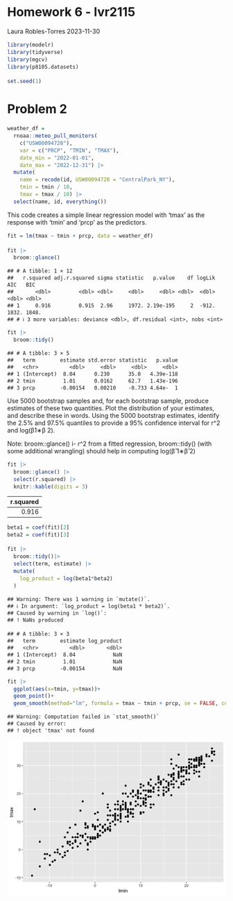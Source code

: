 Homework 6 - lvr2115
================
Laura Robles-Torres
2023-11-30

``` r
library(modelr)
library(tidyverse)
library(mgcv)
library(p8105.datasets)

set.seed(1)
```

# Problem 2

``` r
weather_df = 
  rnoaa::meteo_pull_monitors(
    c("USW00094728"),
    var = c("PRCP", "TMIN", "TMAX"), 
    date_min = "2022-01-01",
    date_max = "2022-12-31") |>
  mutate(
    name = recode(id, USW00094728 = "CentralPark_NY"),
    tmin = tmin / 10,
    tmax = tmax / 10) |>
  select(name, id, everything())
```

This code creates a simple linear regression model with ‘tmax’ as the
response with ‘tmin’ and ‘prcp’ as the predictors.

``` r
fit = lm(tmax ~ tmin + prcp, data = weather_df)

fit |> 
  broom::glance()
```

    ## # A tibble: 1 × 12
    ##   r.squared adj.r.squared sigma statistic   p.value    df logLik   AIC   BIC
    ##       <dbl>         <dbl> <dbl>     <dbl>     <dbl> <dbl>  <dbl> <dbl> <dbl>
    ## 1     0.916         0.915  2.96     1972. 2.19e-195     2  -912. 1832. 1848.
    ## # ℹ 3 more variables: deviance <dbl>, df.residual <int>, nobs <int>

``` r
fit |>
  broom::tidy()
```

    ## # A tibble: 3 × 5
    ##   term        estimate std.error statistic   p.value
    ##   <chr>          <dbl>     <dbl>     <dbl>     <dbl>
    ## 1 (Intercept)  8.04      0.230      35.0   4.39e-118
    ## 2 tmin         1.01      0.0162     62.7   1.43e-196
    ## 3 prcp        -0.00154   0.00210    -0.733 4.64e-  1

Use 5000 bootstrap samples and, for each bootstrap sample, produce
estimates of these two quantities. Plot the distribution of your
estimates, and describe these in words. Using the 5000 bootstrap
estimates, identify the 2.5% and 97.5% quantiles to provide a 95%
confidence interval for r^2 and log(β1∗β 2).

Note: broom::glance() i- r^2 from a fitted regression, broom::tidy()
(with some additional wrangling) should help in computing log(β̂ 1∗β̂ 2)

``` r
fit |> 
  broom::glance() |> 
  select(r.squared) |> 
  knitr::kable(digits = 3)
```

| r.squared |
|----------:|
|     0.916 |

``` r
beta1 = coef(fit)[2]
beta2 = coef(fit)[3]

fit |>
  broom::tidy()|>
  select(term, estimate) |>
  mutate(
    log_product = log(beta1*beta2)
  )
```

    ## Warning: There was 1 warning in `mutate()`.
    ## ℹ In argument: `log_product = log(beta1 * beta2)`.
    ## Caused by warning in `log()`:
    ## ! NaNs produced

    ## # A tibble: 3 × 3
    ##   term        estimate log_product
    ##   <chr>          <dbl>       <dbl>
    ## 1 (Intercept)  8.04            NaN
    ## 2 tmin         1.01            NaN
    ## 3 prcp        -0.00154         NaN

``` r
fit |>
  ggplot(aes(x=tmin, y=tmax))+
  geom_point()+
  geom_smooth(method="lm", formula = tmax ~ tmin + prcp, se = FALSE, color = "blue") 
```

    ## Warning: Computation failed in `stat_smooth()`
    ## Caused by error:
    ## ! object 'tmax' not found

![](p8105_hw6_lvr2115_files/figure-gfm/unnamed-chunk-3-1.png)<!-- -->
